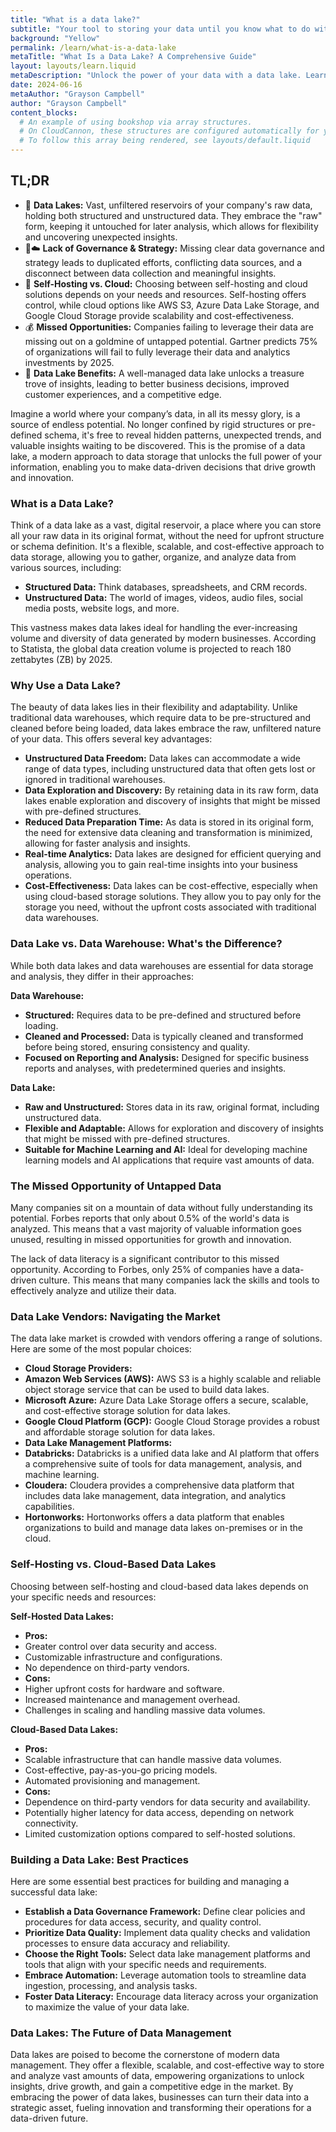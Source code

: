 ```yaml
---
title: "What is a data lake?"
subtitle: "Your tool to storing your data until you know what to do with it."
background: "Yellow"
permalink: /learn/what-is-a-data-lake
metaTitle: "What Is a Data Lake? A Comprehensive Guide"
layout: layouts/learn.liquid
metaDescription: "Unlock the power of your data with a data lake. Learn what a data lake is, its benefits, and how it differs from a data warehouse. Discover best practices and explore popular data lake vendors."
date: 2024-06-16
metaAuthor: "Grayson Campbell"
author: "Grayson Campbell"
content_blocks:
  # An example of using bookshop via array structures.
  # On CloudCannon, these structures are configured automatically for you.
  # To follow this array being rendered, see layouts/default.liquid
---
```


<div class="tldr">
  <h2>TL;DR</h2>
  <ul>
    <li>🌊 <strong>Data Lakes:</strong> Vast, unfiltered reservoirs of your company's raw data, holding both structured and unstructured data. They embrace the "raw" form, keeping it untouched for later analysis, which allows for flexibility and uncovering unexpected insights.</li>
    <li>🙅☁️ <strong>Lack of Governance & Strategy:</strong> Missing clear data governance and strategy leads to duplicated efforts, conflicting data sources, and a disconnect between data collection and meaningful insights.</li>
    <li>🤯 <strong>Self-Hosting vs. Cloud:</strong> Choosing between self-hosting and cloud solutions depends on your needs and resources. Self-hosting offers control, while cloud options like AWS S3, Azure Data Lake Storage, and Google Cloud Storage provide scalability and cost-effectiveness.</li>
    <li>💰 <strong>Missed Opportunities:</strong> Companies failing to leverage their data are missing out on a goldmine of untapped potential. Gartner predicts 75% of organizations will fail to fully leverage their data and analytics investments by 2025.</li>
    <li>💎 <strong>Data Lake Benefits:</strong> A well-managed data lake unlocks a treasure trove of insights, leading to better business decisions, improved customer experiences, and a competitive edge.</li>
  </ul>
</div>

Imagine a world where your company’s data, in all its messy glory, is a source of endless potential. No longer confined by rigid structures or pre-defined schema, it's free to reveal hidden patterns, unexpected trends, and valuable insights waiting to be discovered. This is the promise of a data lake, a modern approach to data storage that unlocks the full power of your information, enabling you to make data-driven decisions that drive growth and innovation.

### What is a Data Lake?

Think of a data lake as a vast, digital reservoir, a place where you can store all your raw data in its original format, without the need for upfront structure or schema definition. It's a flexible, scalable, and cost-effective approach to data storage, allowing you to gather, organize, and analyze data from various sources, including:

*   **Structured Data:** Think databases, spreadsheets, and CRM records.
*   **Unstructured Data:** The world of images, videos, audio files, social media posts, website logs, and more.

This vastness makes data lakes ideal for handling the ever-increasing volume and diversity of data generated by modern businesses. According to Statista, the global data creation volume is projected to reach 180 zettabytes (ZB) by 2025.

### Why Use a Data Lake?

The beauty of data lakes lies in their flexibility and adaptability. Unlike traditional data warehouses, which require data to be pre-structured and cleaned before being loaded, data lakes embrace the raw, unfiltered nature of your data. This offers several key advantages:

*   **Unstructured Data Freedom:** Data lakes can accommodate a wide range of data types, including unstructured data that often gets lost or ignored in traditional warehouses.
*   **Data Exploration and Discovery:** By retaining data in its raw form, data lakes enable exploration and discovery of insights that might be missed with pre-defined structures.
*   **Reduced Data Preparation Time:** As data is stored in its original form, the need for extensive data cleaning and transformation is minimized, allowing for faster analysis and insights.
*   **Real-time Analytics:** Data lakes are designed for efficient querying and analysis, allowing you to gain real-time insights into your business operations.
*   **Cost-Effectiveness:** Data lakes can be cost-effective, especially when using cloud-based storage solutions. They allow you to pay only for the storage you need, without the upfront costs associated with traditional data warehouses.

### Data Lake vs. Data Warehouse: What's the Difference?

While both data lakes and data warehouses are essential for data storage and analysis, they differ in their approaches:

**Data Warehouse:**

*   **Structured:** Requires data to be pre-defined and structured before loading.
*   **Cleaned and Processed:** Data is typically cleaned and transformed before being stored, ensuring consistency and quality.
*   **Focused on Reporting and Analysis:** Designed for specific business reports and analyses, with predetermined queries and insights.

**Data Lake:**

*   **Raw and Unstructured:** Stores data in its raw, original format, including unstructured data.
*   **Flexible and Adaptable:** Allows for exploration and discovery of insights that might be missed with pre-defined structures.
*   **Suitable for Machine Learning and AI:** Ideal for developing machine learning models and AI applications that require vast amounts of data.

### The Missed Opportunity of Untapped Data

Many companies sit on a mountain of data without fully understanding its potential. Forbes reports that only about 0.5% of the world's data is analyzed. This means that a vast majority of valuable information goes unused, resulting in missed opportunities for growth and innovation.

The lack of data literacy is a significant contributor to this missed opportunity. According to Forbes, only 25% of companies have a data-driven culture. This means that many companies lack the skills and tools to effectively analyze and utilize their data.

### Data Lake Vendors: Navigating the Market

The data lake market is crowded with vendors offering a range of solutions. Here are some of the most popular choices:

*   **Cloud Storage Providers:**
*   **Amazon Web Services (AWS):** AWS S3 is a highly scalable and reliable object storage service that can be used to build data lakes.
*   **Microsoft Azure:** Azure Data Lake Storage offers a secure, scalable, and cost-effective storage solution for data lakes.
*   **Google Cloud Platform (GCP):** Google Cloud Storage provides a robust and affordable storage solution for data lakes.
*   **Data Lake Management Platforms:**
*   **Databricks:** Databricks is a unified data lake and AI platform that offers a comprehensive suite of tools for data management, analysis, and machine learning.
*   **Cloudera:** Cloudera provides a comprehensive data platform that includes data lake management, data integration, and analytics capabilities.
*   **Hortonworks:** Hortonworks offers a data platform that enables organizations to build and manage data lakes on-premises or in the cloud.

### Self-Hosting vs. Cloud-Based Data Lakes

Choosing between self-hosting and cloud-based data lakes depends on your specific needs and resources:

**Self-Hosted Data Lakes:**

*   **Pros:**
*   Greater control over data security and access.
*   Customizable infrastructure and configurations.
*   No dependence on third-party vendors.
*   **Cons:**
*   Higher upfront costs for hardware and software.
*   Increased maintenance and management overhead.
*   Challenges in scaling and handling massive data volumes.

**Cloud-Based Data Lakes:**

*   **Pros:**
*   Scalable infrastructure that can handle massive data volumes.
*   Cost-effective, pay-as-you-go pricing models.
*   Automated provisioning and management.
*   **Cons:**
*   Dependence on third-party vendors for data security and availability.
*   Potentially higher latency for data access, depending on network connectivity.
*   Limited customization options compared to self-hosted solutions.

### Building a Data Lake: Best Practices

Here are some essential best practices for building and managing a successful data lake:

*   **Establish a Data Governance Framework:** Define clear policies and procedures for data access, security, and quality control.
*   **Prioritize Data Quality:** Implement data quality checks and validation processes to ensure data accuracy and reliability.
*   **Choose the Right Tools:** Select data lake management platforms and tools that align with your specific needs and requirements.
*   **Embrace Automation:** Leverage automation tools to streamline data ingestion, processing, and analysis tasks.
*   **Foster Data Literacy:** Encourage data literacy across your organization to maximize the value of your data lake.

### Data Lakes: The Future of Data Management

Data lakes are poised to become the cornerstone of modern data management. They offer a flexible, scalable, and cost-effective way to store and analyze vast amounts of data, empowering organizations to unlock insights, drive growth, and gain a competitive edge in the market. By embracing the power of data lakes, businesses can turn their data into a strategic asset, fueling innovation and transforming their operations for a data-driven future.